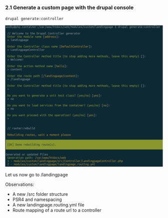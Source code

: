 ### 2.1 Generate a custom page with the drupal console

`drupal generate:controller`

![Module generation](step-2.1.png)

Let us now go to /landingpage

Observations:
 - A new /src folder structure
 - PSR4 and namespacing
 - A new landingpage.routing.yml file
 - Route mapping of a route url to a controller